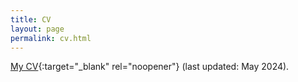 ```yaml
---
title: CV
layout: page
permalink: cv.html
---
```


[My CV](assets/wikle-cv.pdf){:target="_blank" rel="noopener"} (last updated: May 2024).
